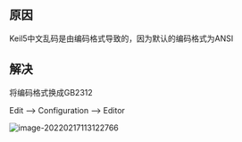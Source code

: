 ## 原因

Keil5中文乱码是由编码格式导致的，因为默认的编码格式为ANSI



## 解决

将编码格式换成GB2312



Edit  --> Configuration -->  Editor

![image-20220217113122766](https://cdn.coder369.com/img/blog/image-20220217113122766.png)